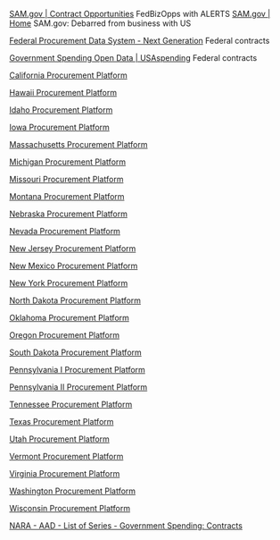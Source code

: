 
[SAM.gov | Contract Opportunities](https://sam.gov/content/opportunities)
FedBizOpps with ALERTS
[SAM.gov | Home](https://sam.gov/content/home)
SAM.gov: Debarred from business with US

[Federal Procurement Data System - Next Generation](https://www.fpds.gov/fpdsng_cms/index.php/en/)
Federal contracts

[Government Spending Open Data | USAspending](https://www.usaspending.gov/)
Federal contracts

[California Procurement Platform](http://www.bidsync.com/DPX?ac=agencycontlist&foroid=307818)

[Hawaii Procurement Platform](https://hands.ehawaii.gov/hands/welcome)

[Idaho Procurement Platform](https://purchasing.idaho.gov/information-for-vendors)

[Iowa Procurement Platform](https://das.iowa.gov/procurement/vendors/how-do-business/bidding-opportunities)

[Massachusetts Procurement Platform](https://www.commbuys.com/bso/external/advsearch/advancedSearch.sdo)

[Michigan Procurement Platform](http://www.mmd.admin.state.mn.us/process/admin/postings.asp)

[Missouri Procurement Platform](https://oa.mo.gov/purchasing/bidding-contracts/agency-bid-proposal-sites)

[Montana Procurement Platform](https://bids.sciquest.com/apps/Router/PublicEvent?CustomerOrg=StateOfMontana)

[Nebraska Procurement Platform](http://www.nebraska.gov/das/materiel/purchasing/bid_tab_search/consearch.cgi)

[Nevada Procurement Platform](http://purchasing.nv.gov/solicitations)

[New Jersey Procurement Platform](https://www.njstart.gov/bso)

[New Mexico Procurement Platform](https://www.generalservices.state.nm.us/statepurchasing/Active_Bids_and_Proposals_1.aspx)

[New York Procurement Platform](https://nyspro.ogs.ny.gov/)

[North Dakota Procurement Platform](https://apps.nd.gov/csd/spo/services/bidder/main.htm)

[Oklahoma Procurement Platform](https://www.ok.gov/dcs/solicit/app/index.php)

[Oregon Procurement Platform](https://www.oregon.gov/doc/gensvc/contrc/pages/bid_opportunities.aspx)

[South Dakota Procurement Platform](https://www.mercurycommerce.com/secure/SourcingEventPostingBoard/default.asp?PagingID=&RefreshOption=3&sID=%7B1CFAA89E7-35C9-49B9-B091-AF5C3C0EEED1%7D)

[Pennsylvania I Procurement Platform](http://contracts.patreasury.gov/search.aspx)

[Pennsylvania II Procurement Platform](http://www.emarketplace.state.pa.us/)

[Tennessee Procurement Platform](https://www.tn.gov/generalservices/procurement/central-procurement-office--cpo-/state-agencies-/active-cpo-procurements.html)

[Texas Procurement Platform](http://www.txsmartbuy.com/sp)

[Utah Procurement Platform](https://purchasing.utah.gov/)

[Vermont Procurement Platform](http://www.vermontbidsystem.com/BidSearch.aspx?type=3)

[Virginia Procurement Platform](https://eva.virginia.gov/index.html)

[Washington Procurement Platform](https://des.wa.gov/services/contracting-purchasing/doing-business-state/bid-opportunities)

[Wisconsin Procurement Platform](http://wisbuildnet.doa.state.wi.us/(S(bpkilf5wzkgysjajij2kaw2t))/public/bidlist_public.aspx)

[NARA - AAD - List of Series - Government Spending: Contracts](https://aad.archives.gov/aad/series-list.jsp?cat=GS29)
